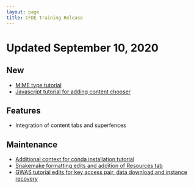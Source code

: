 ```yaml
---
layout: page
title: CFDE Training Release
---
```



Updated September 10, 2020
===========================

## New

- [MIME type tutorial](../CF-Tutorials/MIME-type/index.md)
- [Javascript tutorial for adding content chooser](../General-Tutorials/javascript_chooser.md)

## Features

- Integration of content tabs and superfences

## Maintenance

- [Additional context for conda installation tutorial](../General-Tutorials/javascript_chooser.md)
- [Snakemake formatting edits and addition of Resources tab](../Bioinformatics-Tutorials/Snakemake/index.md)
- [GWAS tutorial edits for key access pair, data download and instance recovery](../Bioinformatics-Tutorials/GWAS-in-the-cloud/index.md)
